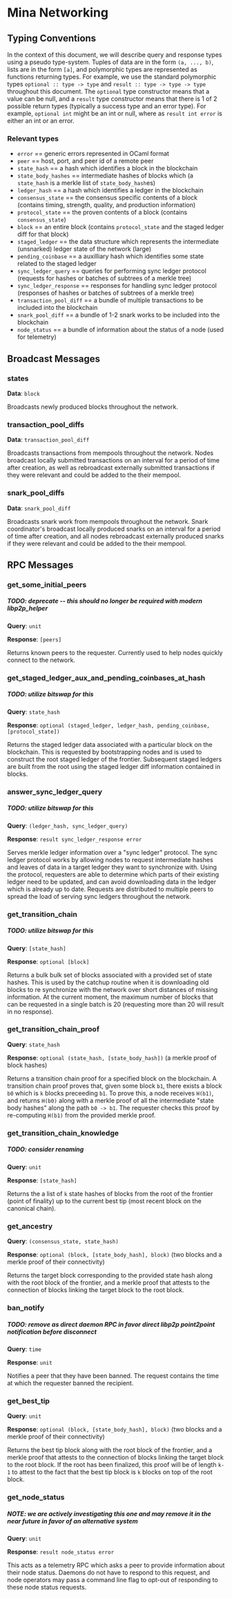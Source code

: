 # Mina Networking

## Typing Conventions

In the context of this document, we will describe query and response types using a pseudo type-system. Tuples of data are in the form `(a, ..., b)`, lists are in the form `[a]`, and polymorphic types are represented as functions returning types. For example, we use the standard polymorphic types `optional :: type -> type` and `result :: type -> type -> type` throughout this document. The `optional` type constructor means that a value can be null, and a `result` type constructor means that there is 1 of 2 possible return types (typically a success type and an error type). For example, `optional int` might be an int or null, where as `result int error` is either an int or an error.

### Relevant types

- `error` == generic errors represented in OCaml format
- `peer` == host, port, and peer id of a remote peer
- `state_hash` == a hash which identifies a block in the blockchain
- `state_body_hashes` == intermediate hashes of blocks which (a `state_hash` is a merkle list of `state_body_hash`es)
- `ledger_hash` == a hash which identifies a ledger in the blockchain
- `consensus_state` == the consensus specific contents of a block (contains timing, strength, quality, and production information)
- `protocol_state` == the proven contents of a block (contains `consensus_state`)
- `block` == an entire block (contains `protocol_state` and the staged ledger diff for that block)
- `staged_ledger` == the data structure which represents the intermediate (unsnarked) ledger state of the network (large)
- `pending_coinbase` == a auxilliary hash which identifies some state related to the staged ledger
- `sync_ledger_query` == queries for performing sync ledger protocol (requests for hashes or batches of subtrees of a merkle tree)
- `sync_ledger_response` == responses for handling sync ledger protocol (responses of hashes or batches of subtrees of a merkle tree)
- `transaction_pool_diff` == a bundle of multiple transactions to be included into the blockchain
- `snark_pool_diff` == a bundle of 1-2 snark works to be included into the blockchain
- `node_status` == a bundle of information about the status of a node (used for telemetry)

## Broadcast Messages

### states

**Data**: `block`

Broadcasts newly produced blocks throughout the network.

### transaction\_pool\_diffs

**Data**: `transaction_pool_diff`

Broadcasts transactions from mempools throughout the network. Nodes broadcast locally submitted transactions on an interval for a period of time after creation, as well as rebroadcast externally submitted transactions if they were relevant and could be added to the their mempool.

### snark\_pool\_diffs

**Data**: `snark_pool_diff`

Broadcasts snark work from mempools throughout the network. Snark coordinator's broadcast locally produced snarks on an interval for a period of time after creation, and all nodes rebroadcast externally produced snarks if they were relevant and could be added to the their mempool.

## RPC Messages

### get\_some\_initial\_peers

##### TODO: deprecate -- this should no longer be required with modern libp2p\_helper

**Query**: `unit`

**Response**: `[peers]`

Returns known peers to the requester. Currently used to help nodes quickly connect to the network.

### get\_staged\_ledger\_aux\_and\_pending\_coinbases\_at\_hash

##### TODO: utilize bitswap for this

**Query**: `state_hash`

**Response**: `optional (staged_ledger, ledger_hash, pending_coinbase, [protocol_state])`

Returns the staged ledger data associated with a particular block on the blockchain. This is requested by bootstrapping nodes and is used to construct the root staged ledger of the frontier. Subsequent staged ledgers are built from the root using the staged ledger diff information contained in blocks.

### answer\_sync\_ledger\_query

##### TODO: utilize bitswap for this

**Query**: `(ledger_hash, sync_ledger_query)`

**Response**: `result sync_ledger_response error`

Serves merkle ledger information over a "sync ledger" protocol. The sync ledger protocol works by allowing nodes to request intermediate hashes and leaves of data in a target ledger they want to synchronize with. Using the protocol, requesters are able to determine which parts of their existing ledger need to be updated, and can avoid downloading data in the ledger which is already up to date. Requests are distributed to multiple peers to spread the load of serving sync ledgers throughout the network.

### get\_transition\_chain

##### TODO: utilize bitswap for this

**Query**: `[state_hash]`

**Response**: `optional [block]`

Returns a bulk bulk set of blocks associated with a provided set of state hashes. This is used by the catchup routine when it is downloading old blocks to re synchronize with the network over short distances of missing information. At the current moment, the maximum number of blocks that can be requested in a single batch is 20 (requesting more than 20 will result in no response).

### get\_transition\_chain\_proof

**Query**: `state_hash`

**Response**: `optional (state_hash, [state_body_hash])` (a merkle proof of block hashes)

Returns a transition chain proof for a specified block on the blockchain. A transition chain proof proves that, given some block `b1`, there exists a block `b0` which is `k` blocks preceeding `b1`. To prove this, a node receives `H(b1)`, and returns `H(b0)` along with a merkle proof of all the intermediate "state body hashes" along the path `b0 -> b1`. The requester checks this proof by re-computing `H(b1)` from the provided merkle proof.

### get\_transition\_chain\_knowledge

##### TODO: consider renaming

**Query**: `unit`

**Response**: `[state_hash]`

Returns the a list of `k` state hashes of blocks from the root of the frontier (point of finality) up to the current best tip (most recent block on the canonical chain).

### get\_ancestry

**Query**: `(consensus_state, state_hash)`

**Response**: `optional (block, [state_body_hash], block)` (two blocks and a merkle proof of their connectivity)

Returns the target block corresponding to the provided state hash along with the root block of the frontier, and a merkle proof that attests to the connection of blocks linking the target block to the root block.

### ban\_notify

##### TODO: remove as direct daemon RPC in favor direct libp2p point2point notification before disconnect

**Query**: `time`

**Response**: `unit`

Notifies a peer that they have been banned. The request contains the time at which the requester banned the recipient.

### get\_best\_tip

**Query**: `unit`

**Response**: `optional (block, [state_body_hash], block)` (two blocks and a merkle proof of their connectivity)

Returns the best tip block along with the root block of the frontier, and a merkle proof that attests to the connection of blocks linking the target block to the root block. If the root has been finalized, this proof will be of length `k-1` to attest to the fact that the best tip block is `k` blocks on top of the root block.

### get\_node\_status

##### NOTE: we are actively investigating this one and may remove it in the near future in favor of an alternative system

**Query**: `unit`

**Response**: `result node_status error`

This acts as a telemetry RPC which asks a peer to provide information about their node status. Daemons do not have to respond to this request, and node operators may pass a command line flag to opt-out of responding to these node status requests.
